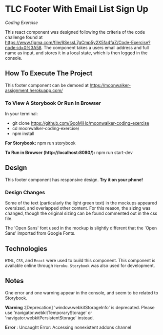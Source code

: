# TLC Footer With Email List Sign Up

_Coding Exercise_

This react component was designed following the criteria of the code challenge found at https://www.figma.com/file/6SessL7gCmp5y2X5fa4faZ/Code-Exercise?node-id=0%3A58. The component takes a users email address and full name as input, and stores it in a local state, which is then logged in the console.

## How To Execute The Project

This footer component can be demoed at https://moonwalker-assignment.herokuapp.com/

### To View A **Storybook** Or Run **In Browser**
In your terminal:
- git clone https://github.com/GooMiHo/moonwalker-coding-exercise
- cd moonwalker-coding-exercise/
- npm install

__For Storybook:__
npm run storybook

__To Run in Browser (http://localhost:8080/):__
npm run start-dev

## Design
This footer component has responsive design. **Try it on your phone!**

### Design Changes
Some of the text (particularly the light green text) in the mockups appeared oversized, and overlapped other content. For this reason, the sizing was changed, though the original sizing can be found commented out in the css file.

The 'Open Sans' font used in the mockup is slightly different that the 'Open Sans' imported from Google Fonts.

## Technologies

`HTML`, `CSS`, and `React` were used to build this component. This component is available online through `Heroku`. `Storybook` was also used for development.

## Notes

One error and one warning appear in the console, and seem to be related to Storybook.

**Warning** :[Deprecation] 'window.webkitStorageInfo' is deprecated. Please use 'navigator.webkitTemporaryStorage' or 'navigator.webkitPersistentStorage' instead.

**Error** : Uncaught Error: Accessing nonexistent addons channel
